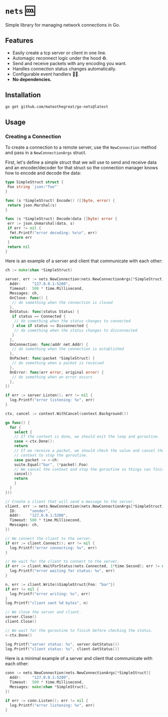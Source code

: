 # `nets` 🆒

Simple library for managing network connections in Go.

## Features

- Easily create a tcp server or client in one line.
- Automagic reconnect logic under the hood ♻️.
- Send and receive packets with any encoding you want.
- Handles connection status changes automatically.
- Configurable event handlers 🦸‍♂️.
- **No dependencies.**

## Installation

```bash
go get github.com/mateothegreat/go-nets@latest
```

## Usage

### Creating a Connection

To create a connection to a remote server, use the `NewConnection` method and pass in a `NewConnectionArgs` struct.

First, let's define a simple struct that we will use to send and receive data and an encoder/decoder for that struct
so the connection manager knows how to encode and decode the data:

```go
type SimpleStruct struct {
 Foo string `json:"foo"`
}

func (s *SimpleStruct) Encode() ([]byte, error) {
 return json.Marshal(s)
}

func (s *SimpleStruct) Decode(data []byte) error {
 err := json.Unmarshal(data, s)
 if err != nil {
  fmt.Printf("error decoding: %v\n", err)
  return err
 }
 return nil
}
```

Here is an example of a server and client that communicate with each other:

```go
ch := make(chan *SimpleStruct)

server, err := nets.NewConnection(nets.NewConnectionArgs[*SimpleStruct]{
  Addr:     "127.0.0.1:5200",
  Timeout:  500 * time.Millisecond,
  Messages: ch,
  OnClose: func() {
   // do something when the connection is closed
  },
  OnStatus: func(status Status) {
   if status == Connected {
    // do something when the status changes to connected
   } else if status == Disconnected {
    // do something when the status changes to disconnected
   }
  },
  OnConnection: func(addr net.Addr) {
   // do something when the connection is established
  },
  OnPacket: func(packet *SimpleStruct) {
   // do something when a packet is received
  },
  OnError: func(err error, original error) {
   // do something when an error occurs
  },
})

if err := server.Listen(); err != nil {
  log.Printf("error listening: %v", err)
}

ctx, cancel := context.WithCancel(context.Background())

go func() {
  for {
    select {
    // If the context is done, we should exit the loop and goroutine.
    case <-ctx.Done():
    return
    // If we receive a packet, we should check the value and cancel the
    // context to stop the goroutine.
    case packet := <-ch:
    suite.Equal("bar", (*packet).Foo)
    // We cancel the context and stop the goroutine so things can finish outside of the goroutine.
    cancel()
    return
    }
  }
}()

// Create a client that will send a message to the server.
client, err := nets.NewConnection(nets.NewConnectionArgs[*SimpleStruct]{
  ID:      "sender",
  Addr:    "127.0.0.1:5200",
  Timeout: 500 * time.Millisecond,
  Messages: ch,
})

// We connect the client to the server.
if err := client.Connect(); err != nil {
  log.Printf("error connecting: %v", err)
}

// We wait for the client to connect to the server.
if err := client.WaitForStatus(nets.Connected, 1*time.Second); err != nil {
  log.Printf("error waiting for status: %v", err)
}

n, err := client.Write(&SimpleStruct{Foo: "bar"})
if err != nil {
  log.Printf("error writing: %v", err)
}
log.Printf("client sent %d bytes", n)

// We close the server and client.
server.Close()
client.Close()

// We wait for the goroutine to finish before checking the status.
<-ctx.Done()

log.Printf("server status: %s", server.GetStatus())
log.Printf("client status: %s", client.GetStatus())
```

Here is a minimal example of a server and client that communicate with each other:

```go
conn := nets.NewConnection(nets.NewConnectionArgs[*SimpleStruct]{
  Addr:     "127.0.0.1:5200",
  Timeout:  500 * time.Millisecond,
  Messages: make(chan *SimpleStruct),
})

if err := conn.Listen(); err != nil {
  log.Printf("error listening: %v", err)
}
```
